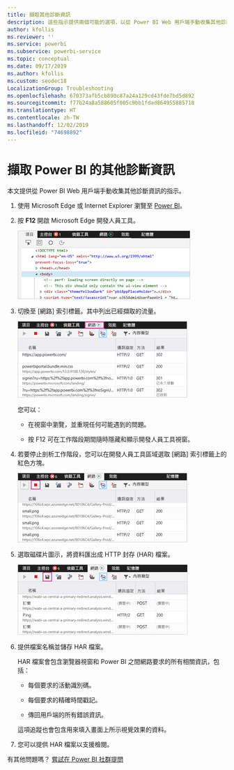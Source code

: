 ```yaml
---
title: 擷取其他診斷資訊
description: 這些指示提供兩個可能的選項，以從 Power BI Web 用戶端手動收集其他診斷資訊。
author: kfollis
ms.reviewer: ''
ms.service: powerbi
ms.subservice: powerbi-service
ms.topic: conceptual
ms.date: 09/17/2019
ms.author: kfollis
ms.custom: seodec18
LocalizationGroup: Troubleshooting
ms.openlocfilehash: 670373afb5cb890c87a24a129cd43fde7bd5d892
ms.sourcegitcommit: f77b24a8a588605f005c9bb1fdad864955885718
ms.translationtype: HT
ms.contentlocale: zh-TW
ms.lasthandoff: 12/02/2019
ms.locfileid: "74698892"
---
```

# <a name="capture-additional-diagnostic-information-for-power-bi"></a>擷取 Power BI 的其他診斷資訊

本文提供從 Power BI Web 用戶端手動收集其他診斷資訊的指示。

1. 使用 Microsoft Edge 或 Internet Explorer 瀏覽至 [Power BI](https://app.powerbi.com)。

1. 按 **F12** 開啟 Microsoft Edge 開發人員工具。

   ![Microsoft Edge 開發人員工具 [元素] 索引標籤的螢幕擷取畫面。](media/service-admin-capturing-additional-diagnostic-information-for-power-bi/edge-developer-tools.png)

1. 切換至 [網路]  索引標籤。其中列出已經擷取的流量。

   ![Microsoft Edge 開發人員工具 [網路] 索引標籤的螢幕擷取畫面。](media/service-admin-capturing-additional-diagnostic-information-for-power-bi/edge-network-tab.png)

    您可以：

    * 在視窗中瀏覽，並重現任何可能遇到的問題。

    * 按 F12 可在工作階段期間隨時隱藏和顯示開發人員工具視窗。

1. 若要停止剖析工作階段，您可以在開發人員工具區域選取 [網路]  索引標籤上的紅色方塊。

   ![Microsoft Edge 開發人員工具 [網路] 索引標籤的螢幕擷取畫面，其中呼叫了 [停止] 按鈕。](media/service-admin-capturing-additional-diagnostic-information-for-power-bi/edge-network-tab-stop.png)

1. 選取磁碟片圖示，將資料匯出成 HTTP 封存 (HAR) 檔案。

   ![Microsoft Edge 開發人員工具 [網路] 索引標籤的螢幕擷取畫面，其中呼叫了磁碟片圖示。](media/service-admin-capturing-additional-diagnostic-information-for-power-bi/edge-network-tab-save.png)

1. 提供檔案名稱並儲存 HAR 檔案。

    HAR 檔案會包含瀏覽器視窗和 Power BI 之間網路要求的所有相關資訊，包括：

    * 每個要求的活動識別碼。

    * 每個要求的精確時間戳記。

    * 傳回用戶端的所有錯誤資訊。

    這項追蹤也會包含用來填入畫面上所示視覺效果的資料。

1. 您可以提供 HAR 檔案以支援檢閱。

有其他問題嗎？ [嘗試在 Power BI 社群提問](https://community.powerbi.com/)
